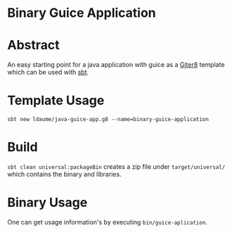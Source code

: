 Binary Guice Application
==========

# Abstract

An easy starting point for a java application with guice as a [Giter8](http://www.foundweekends.org/giter8/) template which can be used with [sbt](http://www.scala-sbt.org/).

# Template Usage
`sbt new ldaume/java-guice-app.g8 --name=binary-guice-application`

# Build

`sbt clean universal:packageBin` creates a zip file under `target/universal/` which contains the binary and libraries.

# Binary Usage

One can get usage information's by executing `bin/guice-aplication`.

